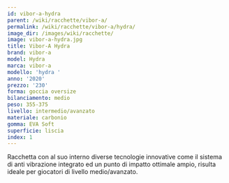 ```yaml
---
id: vibor-a-hydra
parent: /wiki/racchette/vibor-a/
permalink: /wiki/racchette/vibor-a/hydra/
image_dir: /images/wiki/racchette/
image: vibor-a-hydra.jpg
title: Vibor-A Hydra
brand: vibor-a
model: Hydra
marca: vibor-a
modello: 'hydra '
anno: '2020'
prezzo: '230'
forma: goccia oversize
bilanciamento: medio
peso: 355-375
livello: intermedio/avanzato
materiale: carbonio
gomma: EVA Soft
superficie: liscia
index: 1
---
```

Racchetta con al suo interno diverse tecnologie innovative come il sistema di anti vibrazione integrato ed un punto di impatto ottimale ampio, risulta ideale per giocatori di livello medio/avanzato.